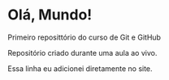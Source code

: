 # Olá, Mundo!
 Primeiro reposittório do curso de Git e GitHub

 Repositório criado durante uma aula ao vivo.

Essa linha eu adicionei diretamente no site.
